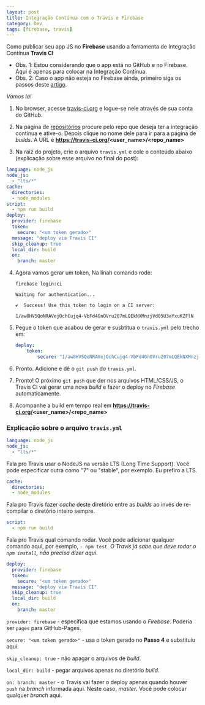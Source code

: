 ```yaml
---
layout: post
title: Integração Contínua com o Travis e Firebase
category: Dev
tags: [firebase, travis]
---
```


Como publicar seu app JS no **Firebase** usando a ferramenta de Integração Contínua **Travis CI**

- Obs. 1: Estou considerando que o app está no GitHub e no Firebase. Aqui é apenas para colocar na Integração Contínua.
- Obs. 2: Caso o app não esteja no Firebase ainda, primeiro siga os passos deste [artigo](https://albertoivo.github.io/publish-firebase/).

_Vamos lá!_

1. No browser, acesse [travis-ci.org](https://travis-ci.org/) e logue-se nele através de sua conta do GitHub.

2. Na página de [repositórios](https://travis-ci.org/account/repositories) procure pelo repo que deseja ter a integração contínua e ative-o. Depois clique no nome dele para ir para a página de _builds_. A URL é **https://travis-ci.org/<user_name>/<repo_name>**

3. Na raiz do projeto, crie o arquivo `travis.yml` e cole o conteúdo abaixo (explicação sobre esse arquivo no final do post):

```yml
language: node_js
node_js:
  - "lts/*"
cache:
  directories:
  - node_modules
script:
  - npm run build
deploy:
  provider: firebase
  token:
    secure: "<um token gerado>"
  message: "deploy via Travis CI"
  skip_cleanup: true
  local_dir: build
  on:
    branch: master
```

4. Agora vamos gerar um token, Na linah comando rode:

    `firebase login:ci`

    ```
    Waiting for authentication...

    ✔  Success! Use this token to login on a CI server:

    1/aw8HV5QoNRAVejOchCujq4-VbFd4GnOVru207mLQEkNXMnzjVd05U3aYxuKZFlN
    ```

5. Pegue o token que acabou de gerar e susbtitua o `travis.yml` pelo trecho em:
    ```yml
    deploy:
        token:
            secure: "1/aw8HV5QoNRAVejOchCujq4-VbFd4GnOVru207mLQEkNXMnzjVd05U3aYxuKZFlN"
    ```

6. Pronto. Adicione e dê o `git push` do `travis.yml`.

7. Pronto! O próximo `git push` que der nos arquivos HTML/CSS/JS, o Travis CI vai gerar uma nova _build_ e fazer  o deploy no _Firebase_ automaticamente.

8. Acompanhe a build em tempo real em  **https://travis-ci.org/<user_name>/<repo_name>**

### Explicação sobre o arquivo `travis.yml`

```yml
language: node_js
node_js:
  - "lts/*"
```

Fala pro Travis usar o NodeJS na versão LTS (Long Time Support). Você pode especificar outra como "7" ou "stable", por exemplo. Eu prefiro a LTS.

```yml
cache:
  directories:
  - node_modules
```

Fala pro Travis fazer _cache_ deste diretório entre as _builds_ ao invés de re-compilar o diretório inteiro sempre.

```yml
script:
  - npm run build
```

Fala pro Travis qual comando rodar. Você pode adicionar qualquer comando aqui, por exemplo, `- npm test`. _O Travis já sabe que deve rodar o `npm install`, não precisa dizer aqui_.

```yml
deploy:
  provider: firebase
  token:
    secure: "<um token gerado>"
  message: "deploy via Travis CI"
  skip_cleanup: true
  local_dir: build
  on:
    branch: master
```

`provider: firebase` - especifica que estamos usando o _Firebase_. Poderia ser `pages` para GitHub-Pages.

`secure: "<um token gerado>"` - usa o token gerado no **Passo 4** e substituiu aqui.

`skip_cleanup: true` - não apagar o arquivos de _build_.

`local_dir: build` - pegar arquivos apenas no diretório _build_.

`on: branch: master` - o Travis vai fazer o deploy apenas quando houver `push` na _branch_ informada aqui. Neste caso, _master_. Você pode colocar qualquer _branch_ aqui.
